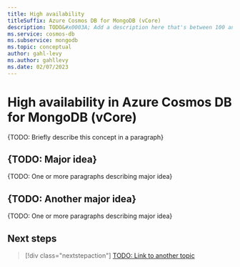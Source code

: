 ```yaml
---
title: High availability
titleSuffix: Azure Cosmos DB for MongoDB (vCore)
description: TODO&#x0003A; Add a description here that's between 100 and 160 characters and will show up in search results4.
ms.service: cosmos-db
ms.subservice: mongodb
ms.topic: conceptual
author: gahl-levy
ms.author: gahllevy
ms.date: 02/07/2023
---
```


# High availability in Azure Cosmos DB for MongoDB (vCore)

{TODO: Briefly describe this concept in a paragraph}

## {TODO: Major idea}

{TODO: One or more paragraphs describing major idea}

## {TODO: Another major idea}

{TODO: One or more paragraphs describing major idea}

## Next steps

> [!div class="nextstepaction"]
> [TODO: Link to another topic](about:blank)
